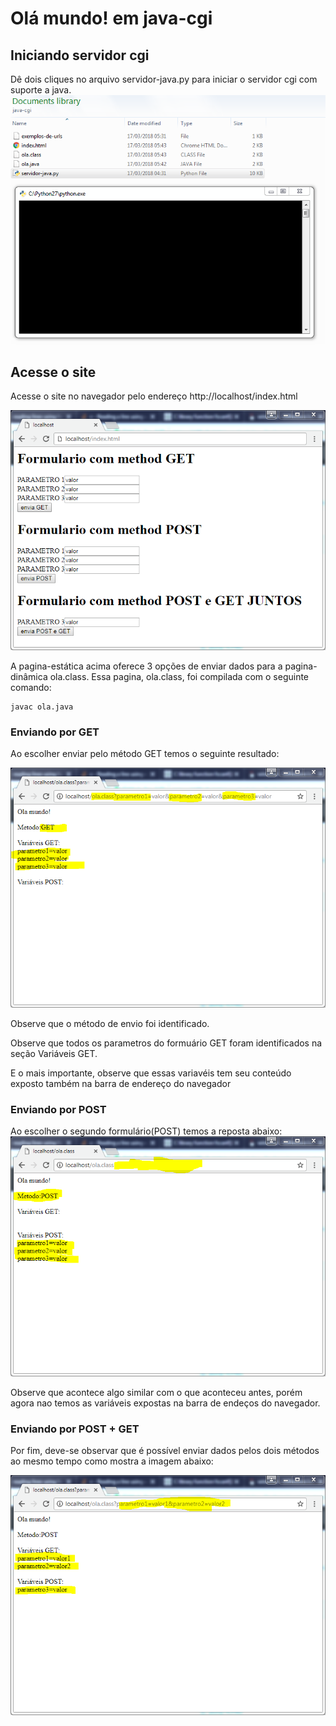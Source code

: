 # Olá mundo! em java-cgi

## Iniciando servidor cgi

Dê dois cliques no arquivo servidor-java.py para iniciar o servidor cgi com suporte a java.
![executanto servidor](/aulas/img/java-1.PNG)

## Acesse o site

Acesse o site no navegador pelo endereço http://localhost/index.html

![executanto servidor](/aulas/img/java2.PNG)

A pagina-estática acima oferece 3 opções de enviar dados para a pagina-dinâmica ola.class. Essa pagina, ola.class, foi compilada com o seguinte comando:
```
javac ola.java
```

### Enviando por GET
Ao escolher enviar pelo método GET temos o seguinte resultado:

![executanto servidor](/aulas/img/java3.PNG)

Observe que o método de envio foi identificado.

Observe que todos os parametros do formuário GET foram identificados na seção Variáveis GET.

E o mais importante, observe que essas variavéis tem seu conteúdo exposto também na barra de endereço do navegador

### Enviando por POST
Ao escolher o segundo formulário(POST) temos a reposta abaixo:
![executanto servidor](/aulas/img/java4.PNG)

Observe que acontece algo similar com o que aconteceu antes, porém agora nao temos as variáveis expostas na barra de endeços do navegador.

### Enviando por POST + GET
Por fim, deve-se observar que é possível enviar dados pelos dois métodos ao mesmo tempo como mostra a imagem abaixo:

![executanto servidor](/aulas/img/java5.PNG)
